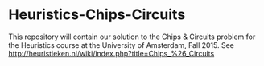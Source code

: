 # Heuristics-Chips-Circuits
This repository will contain our solution to the Chips &amp; Circuits problem for the Heuristics course at the University of Amsterdam, Fall 2015. See http://heuristieken.nl/wiki/index.php?title=Chips_%26_Circuits
